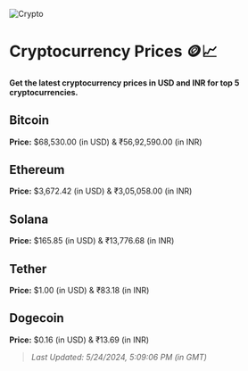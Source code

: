 
![Crypto](https://www.techguide.com.au/wp-content/uploads/2020/11/crypto3.jpeg)

# Cryptocurrency Prices 🪙📈

#### Get the latest cryptocurrency prices in USD and INR for top 5 cryptocurrencies.

## Bitcoin

**Price:** $68,530.00 (in USD) & ₹56,92,590.00 (in INR)

## Ethereum

**Price:** $3,672.42 (in USD) & ₹3,05,058.00 (in INR)

## Solana

**Price:** $165.85 (in USD) & ₹13,776.68 (in INR)

## Tether

**Price:** $1.00 (in USD) & ₹83.18 (in INR)

## Dogecoin

**Price:** $0.16 (in USD) & ₹13.69 (in INR)

> _Last Updated: 5/24/2024, 5:09:06 PM (in GMT)_
